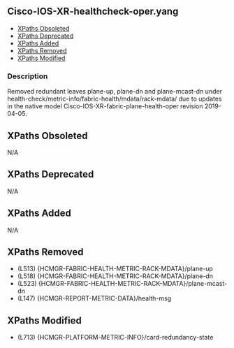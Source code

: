 ## Cisco-IOS-XR-healthcheck-oper.yang

- [XPaths Obsoleted](#xpaths-obsoleted)
- [XPaths Deprecated](#xpaths-deprecated)
- [XPaths Added](#xpaths-added)
- [XPaths Removed](#xpaths-removed)
- [XPaths Modified](#xpaths-modified)

### Description

Removed redundant leaves plane-up, plane-dn and plane-mcast-dn under health-check/metric-info/fabric-health/mdata/rack-mdata/ due to updates in the native model Cisco-IOS-XR-fabric-plane-health-oper revision 2019-04-05.

## XPaths Obsoleted

N/A

## XPaths Deprecated

N/A

## XPaths Added

N/A

## XPaths Removed

- (L513)	{HCMGR-FABRIC-HEALTH-METRIC-RACK-MDATA}/plane-up
- (L518)	{HCMGR-FABRIC-HEALTH-METRIC-RACK-MDATA}/plane-dn
- (L523)	{HCMGR-FABRIC-HEALTH-METRIC-RACK-MDATA}/plane-mcast-dn
- (L147)	{HCMGR-REPORT-METRIC-DATA}/health-msg

## XPaths Modified

- (L713)	{HCMGR-PLATFORM-METRIC-INFO}/card-redundancy-state

